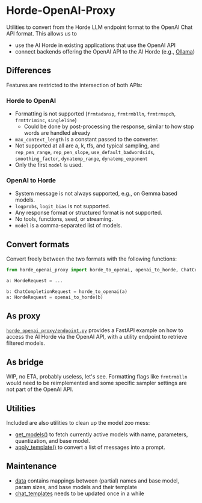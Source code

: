 # Horde-OpenAI-Proxy

Utilities to convert from the Horde LLM endpoint format to the OpenAI Chat API format. This allows us to

* use the AI Horde in existing applications that use the OpenAI API
* connect backends offering the OpenAI API to the AI Horde (e.g., [Ollama](https://ollama.com/))

## Differences

Features are restricted to the intersection of both APIs:
### Horde to OpenAI

* Formatting is not supported (`frmtadsnsp`, `frmtrmblln`, `frmtrmspch`, `frmttriminc`, `singleline`)
  * Could be done by post-processing the response, similar to how stop words are handled already
* `max_context_length` is a constant passed to the converter.
* Not supported at all are a, k, tfs, and typical sampling, and `rep_pen_range`, `rep_pen_slope`,
  `use_default_badwordsids`, `smoothing_factor`, `dynatemp_range`, `dynatemp_exponent`
* Only the first `model` is used.

### OpenAI to Horde

* System message is not always supported, e.g., on Gemma based models.
* `logprobs`, `logit_bias` is not supported.
* Any response format or structured format is not supported.
* No tools, functions, seed, or streaming.
* `model` is a comma-separated list of models.

## Convert formats

Convert freely between the two formats with the following functions:

```py
from horde_openai_proxy import horde_to_openai, openai_to_horde, ChatCompletionRequest, HordeRequest

a: HordeRequest = ...

b: ChatCompletionRequest = horde_to_openai(a)
a: HordeRequest = openai_to_horde(b)
```

## As proxy

[`horde_openai_proxy/endpoint.py`](examples/endpoint.py) provides a FastAPI example on how to access the AI Horde via
the OpenAI API, with a utility endpoint to retrieve filtered models.

## As bridge

WIP, no ETA, probably useless, let's see. Formatting flags like `frmtrmblln` would need to be reimplemented and some
specific sampler settings are not part of the OpenAI API.

## Utilities

Included are also utilities to clean up the model zoo mess:

* [get_models()](horde_openai_proxy/model.py) to fetch currently active models with name, parameters, quantization, and
  base model.
* [apply_template()](horde_openai_proxy/template.py) to convert a list of messages into a prompt.

## Maintenance

* [data](horde_openai_proxy/data/__init__.py) contains mappings between (partial) names and base model, param sizes, and
  base models and their template
* [chat_templates](chat_templates) needs to be updated once in a while